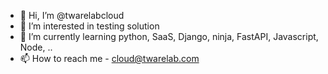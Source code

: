 - 👋 Hi, I’m @twarelabcloud
- 👀 I’m interested in testing solution
- 🌱 I’m currently learning python, SaaS, Django, ninja, FastAPI, Javascript, Node, ..
- 📫 How to reach me - cloud@twarelab.com

<!---
twarelabcloud/twarelabcloud is a ✨ special ✨ repository because its `README.md` (this file) appears on your GitHub profile.
You can click the Preview link to take a look at your changes.
--->
